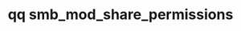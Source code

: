 ---
category: smb
command: smb_mod_share_permissions
keywords: qq, qq_cli, smb_mod_share_permissions
optional_options:
- alternate: []
  help: The ID of the share to modify.
  name: --id
  required: false
- alternate: []
  help: The name of the share to modify.
  name: --name
  required: false
- alternate: []
  help: "\n                The ID of the tenant from which to delete the share. Use\
    \ this flag only if you also\n                use the --name flag.\n         \
    \       "
  name: --tenant-id
  required: false
- alternate: []
  help: Print the raw JSON response.
  name: --json
  required: false
permalink: /qq-cli-command-guide/smb/smb_mod_share_permissions.html
positional_options: []
sidebar: qq_cli_command_reference_sidebar
summary: This section explains how to use the <code>qq smb_mod_share_permissions</code>
  command.
synopsis: Modify a share's permissions
title: qq smb_mod_share_permissions
usage: qq smb_mod_share_permissions [-h] (--id ID | --name NAME) [--tenant-id TENANT_ID]
  [--json] {add_entry,remove_entry,modify_entry,replace} ...
zendesk_source: qq CLI Command Guide

---